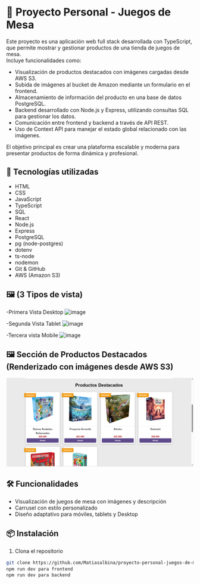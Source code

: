 # 🎲 Proyecto Personal - Juegos de Mesa

Este proyecto es una aplicación web full stack desarrollada con TypeScript, que permite mostrar y gestionar productos de una tienda de juegos de mesa.  
Incluye funcionalidades como:

- Visualización de productos destacados con imágenes cargadas desde AWS S3.
- Subida de imágenes al bucket de Amazon mediante un formulario en el frontend.
- Almacenamiento de información del producto en una base de datos PostgreSQL.
- Backend desarrollado con Node.js y Express, utilizando consultas SQL para gestionar los datos.
- Comunicación entre frontend y backend a través de API REST.
- Uso de Context API para manejar el estado global relacionado con las imágenes.

El objetivo principal es crear una plataforma escalable y moderna para presentar productos de forma dinámica y profesional.

## 🚀 Tecnologías utilizadas

- HTML
- CSS
- JavaScript
- TypeScript
- SQL
- React
- Node.js
- Express
- PostgreSQL
- pg (node-postgres)
- dotenv
- ts-node
- nodemon
- Git & GitHub
- AWS (Amazon S3)



## 🖼️ (3 Tipos de vista)
-Primera Vista Desktop
![image](https://github.com/user-attachments/assets/d4aec07d-8a03-482f-811c-34f2aa72bac7)


-Segunda Vista Tablet
![image](https://github.com/user-attachments/assets/d6e787f8-ebe3-430c-b5e8-0d29d3e25a33)


-Tercera vista Mobile
![image](https://github.com/user-attachments/assets/4c8ad727-8b08-48a3-a65e-935af8cf829b)


## 🖼️ Sección de Productos Destacados (Renderizado con imágenes desde AWS S3)

![alt text](image-8.png)




## 🛠️ Funcionalidades

- Visualización de juegos de mesa con imágenes y descripción
- Carrusel con estilo personalizado
- Diseño adaptativo para móviles, tablets y Desktop

## 📦 Instalación

1. Clona el repositorio
```bash
git clone https://github.com/Matiasalbina/proyecto-personal-juegos-de-mesa.git
npm run dev para frontend
npm run dev para backend
